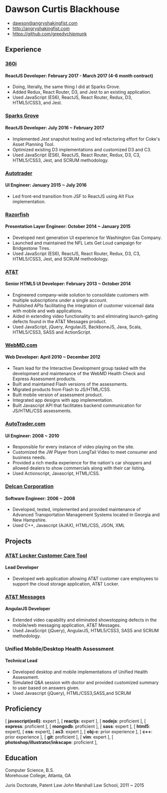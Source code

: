 # Dawson Curtis Blackhouse

 * <dawson@angryshakingfist.com>
 * <http://angryshakingfist.com>
 * <https://github.com/greedychipmunk>

## Experience

### [360i](https://360i.com)

#### ReactJS Developer: February 2017 - March 2017 (4-6 month contract)

* Doing, literally, the same thing I did at Sparks Grove.
* Added Redux, React Router, D3, and Jest to an existing application.
* Used JavaScript (ES6), ReactJS, React Router, Redux, D3, HTML5/CSS3, and Jest.

### [Sparks Grove](http://sparksgrove.com)

#### ReactJS Developer: July 2016 ~ February 2017

* Implemented Jest snapshot testing and led refactoring effort for Coke's Asset Planning Tool.
* Optimized existing D3 implementations and customized D3 and C3.
* Used JavaScript (ES6), ReactJS, React Router, Redux, D3, C3, HTML5/CSS3, Jest, and SCRUM methodology.

### [Autotrader](http://www.autotrader.com)

#### UI Engineer: January 2015 ~ July 2016

* Led front-end transition from JSF to ReactJS using Alt Flux implementation.

### [Razorfish](https://www.razorfish.com)

#### Presentation Layer Engineer: October 2014 ~ January 2015

* Developed next generation UI experience for Washington Gas Company.
* Launched and maintained the NFL Lets Get Loud campaign for Bridgestone Tires.
* Used JavaScript (ES6), ReactJS, React Router, Redux, D3, C3, HTML5/CSS3, Jest, and SCRUM methodology.

### [AT&T](http://www.att.com)

#### Senior HTML5 UI Developer: February 2013 ~ October 2014 

*	Engineered company-wide solution to consolidate customers with multiple subscriptions under a single account.
*	Published APIs facilitating the integration of customer voicemail data with mobile and web applications.
*	Aided in extending video functionality to and eliminating launch-gating defects found in the AT&T Messages product.
*	Used JavaScript, jQuery, AngularJS, BackboneJS, Java, Scala, HTML5/CSS3, SASS and ActionScript.


### [WebMD.com](http://www.webmd.com)

#### Web Developer: April 2010 ~ December 2012

* Team lead for the Interactive Development group tasked with the development and maintenance of the WebMD Health Check and Express Assessment products.
* Built and maintained Flash versions of the assessments.
* Migrated products from Flash to JS/HTML/CSS.
* Built mobile version of assessment product.
* Integrated app designs with app implementation.  
* Built Javascript API that facilitates backend communication for JS/HTML/CSS assessments.

### [AutoTrader.com](http://www.autotrader.com)

#### UI Engineer: 2008 ~ 2010

* Responsible for every instance of video playing on the site.
* Customized the JW Player from LongTail Video to meet consumer and business needs.
* Provided a rich media experience for the nation's car shoppers and allowed dealers to show commercials along with their car listing.
* Used Actionscript, Javascript, HTML/CSS.

### [Delcan Corporation](http://www.delcan.com/)

#### Software Engineer: 2006 ~ 2008

* Developed, tested, implemented and provided maintenance of Advanced Transportation Management Systems located in Georgia and New Hampshire.
* Used C++, Javascript (AJAX), HTML/CSS, JSON, XML

## Projects

### [AT&T Locker Customer Care Tool](http://www.att.com/shop/apps/att-locker.html)

#### Lead Developer

* Developed web application allowing AT&T customer care employees to support the cloud storage application, AT&T Locker.

### [AT&T Messages](http://www.att.com/shop/apps/att-messages.html)

#### AngularJS Developer

* Extended video capability and eliminated showstopping defects in the mobile/web messaging application, AT&T Messages.
* Used JavaScript (jQuery), AngularJS, HTML5/CSS3, SASS and SCRUM methodology.

### Unified Mobile/Desktop Health Assessment

#### Technical Lead

* Developed desktop and mobile implementations of Unified Health Assessment.
* Simulated Q&A session with doctor and provided customized summary to user based on answers given.
* Used Javascript (jQuery), HTML/CSS3,SASS,and SCRUM

## Proficiency
[ **javascript(es6)**: expert ], [ **reactjs**: expert ], [ **nodejs**: proficient ], [ **express**: proficient ], [ **mongodb**: proficient ], [ **sass**: expert ], [ **html5**: expert], [ **css**: expert], [ **as3**: expert ], [ **obj-c**: prior experience ], [ **c++**: prior experience ], [ **git**: proficient ], [ **vim**: expert ], [ **photoshop/illustrator/inkscape**: proficient ],

## Education

Computer Science, B.S.  
Morehouse College, Atlanta, GA

Juris Doctorate, Patent Law
John Marshall Law School, 2011 ~ 2015
